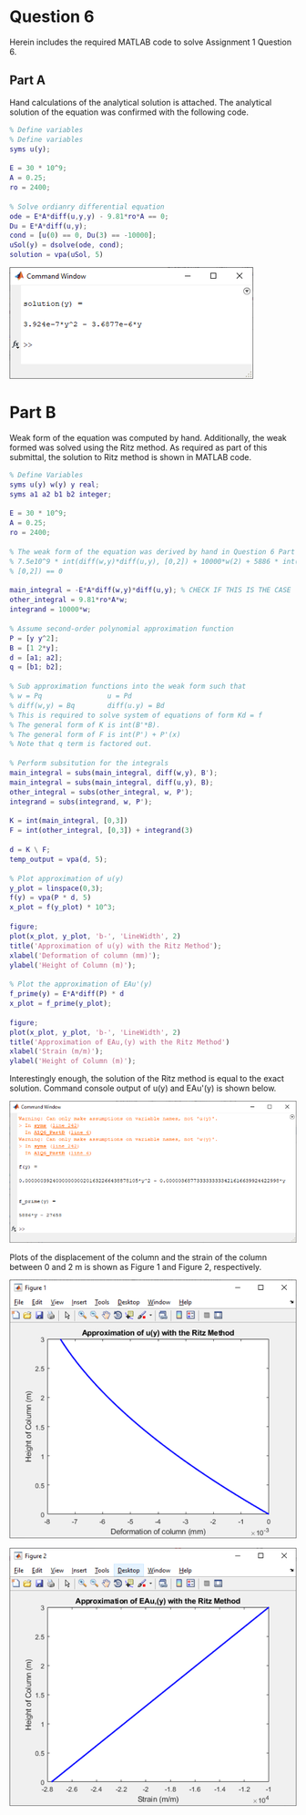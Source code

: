 # Question 6

Herein includes the required MATLAB code to solve Assignment 1 Question 6.  

## Part A
Hand calculations of the analytical solution is attached. The analytical solution of the equation was confirmed with the following code.  
```matlab
% Define variables
% Define variables
syms u(y); 

E = 30 * 10^9;
A = 0.25;
ro = 2400;

% Solve ordianry differential equation
ode = E*A*diff(u,y,y) - 9.81*ro*A == 0;
Du = E*A*diff(u,y);
cond = [u(0) == 0, Du(3) == -10000];
uSol(y) = dsolve(ode, cond);
solution = vpa(uSol, 5)
```

![alt text](https://github.com/k65yang/general_code/blob/master/cive422/assignment1/A1Q6_cw_A_2.PNG "Solution")

# Part B
Weak form of the equation was computed by hand. Additionally, the weak formed was solved using the Ritz method. As required as part of this submittal, the solution to Ritz method is shown in MATLAB code.  

```matlab
% Define Variables
syms u(y) w(y) y real; 
syms a1 a2 b1 b2 integer;

E = 30 * 10^9;
A = 0.25;
ro = 2400;

% The weak form of the equation was derived by hand in Question 6 Part b-i
% 7.5e10^9 * int(diff(w,y)*diff(u,y), [0,2]) + 10000*w(2) + 5886 * int(w,
% [0,2]) == 0

main_integral = -E*A*diff(w,y)*diff(u,y); % CHECK IF THIS IS THE CASE
other_integral = 9.81*ro*A*w;
integrand = 10000*w;

% Assume second-order polynomial approximation function 
P = [y y^2];
B = [1 2*y];
d = [a1; a2];
q = [b1; b2];

% Sub approximation functions into the weak form such that
% w = Pq                u = Pd
% diff(w,y) = Bq        diff(u.y) = Bd
% This is required to solve system of equations of form Kd = f
% The general form of K is int(B'*B). 
% The general form of F is int(P') + P'(x)
% Note that q term is factored out.

% Perform subsitution for the integrals
main_integral = subs(main_integral, diff(w,y), B');
main_integral = subs(main_integral, diff(u,y), B);
other_integral = subs(other_integral, w, P');
integrand = subs(integrand, w, P');

K = int(main_integral, [0,3])
F = int(other_integral, [0,3]) + integrand(3)

d = K \ F;
temp_output = vpa(d, 5);

% Plot approximation of u(y)
y_plot = linspace(0,3);
f(y) = vpa(P * d, 5)
x_plot = f(y_plot) * 10^3;

figure;
plot(x_plot, y_plot, 'b-', 'LineWidth', 2)
title('Approximation of u(y) with the Ritz Method');
xlabel('Deformation of column (mm)');
ylabel('Height of Column (m)');

% Plot the approximation of EAu'(y)
f_prime(y) = E*A*diff(P) * d
x_plot = f_prime(y_plot);

figure;
plot(x_plot, y_plot, 'b-', 'LineWidth', 2)
title('Approximation of EAu,(y) with the Ritz Method')
xlabel('Strain (m/m)');
ylabel('Height of Column (m)');
```

Interestingly enough, the solution of the Ritz method is equal to the exact solution. Command console output of u(y) and EAu'(y) is shown below.  

![alt text](https://github.com/k65yang/general_code/blob/master/cive422/assignment1/A1Q6_output2_2.png "Output")  

Plots of the displacement of the column and the strain of the column between 0 and 2 m is shown as Figure 1 and Figure 2, respectively.  

![alt text](https://github.com/k65yang/general_code/blob/master/cive422/assignment1/A1Q6_F1_2.png "Figure 1")  

![alt text](https://github.com/k65yang/general_code/blob/master/cive422/assignment1/A1Q6_F2_2.png "Figure 2")  
